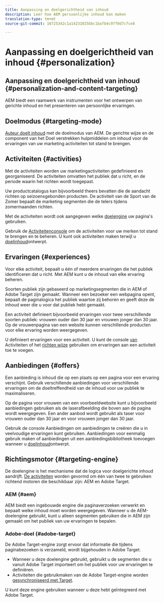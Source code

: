 ```yaml
---
title: Aanpassing en doelgerichtheid van inhoud
description: Leer hoe AEM persoonlijke inhoud kan maken
translation-type: tm+mt
source-git-commit: 16725342c1a14231025bbc1bafb4c97f0d7cfce8

---
```



# Aanpassing en doelgerichtheid van inhoud {#personalization}

## Aanpassing en doelgerichtheid van inhoud {#personalization-and-content-targeting}

AEM biedt een raamwerk van instrumenten voor het ontwerpen van gerichte inhoud en het presenteren van persoonlijke ervaringen.

## Doelmodus {#targeting-mode}

[Auteur doelt inhoud](/help/sites-cloud/authoring/personalization/targeted-content.md) met de doelmodus van AEM. De gerichte wijze en de component van het Doel verstrekken hulpmiddelen om inhoud voor de ervaringen van uw marketing activiteiten tot stand te brengen.

## Activiteiten {#activities}

Met de activiteiten worden uw marketingactiviteiten gedefinieerd en georganiseerd. De activiteiten omvatten het publiek dat u richt, en de periode waarin het richten wordt toegepast.

Uw productcatalogus kan bijvoorbeeld theers bevatten die de aandacht richten op seizoensgebonden producten. De activiteit van de Sport van de Zomer bepaalt de marketing segmenten die de telers tijdens zomermaanden richten.

Met de activiteiten wordt ook aangegeven welke [doelengine](#targeting-engine) uw pagina&#39;s gebruiken.

Gebruik de [Activiteitenconsole](/help/sites-cloud/authoring/personalization/activities.md) om de activiteiten voor uw merken tot stand te brengen en te beheren. U kunt ook activiteiten maken terwijl u [doelinhoud](/help/sites-cloud/authoring/personalization/targeted-content.md)ontwerpt.

## Ervaringen {#experiences}

Voor elke activiteit, bepaalt u één of meerdere ervaringen die het publiek identificeren dat u richt. Met AEM kunt u de inhoud van elke ervaring beheren.

Soorten publiek zijn gebaseerd op marketingsegmenten die in AEM of Adobe Target zijn gemaakt. Wanneer een bezoeker een webpagina opent, bepaalt de paginalogica het publiek waartoe zij behoren en geeft deze de inhoud weer die u voor dat publiek hebt gemaakt.

Een activiteit definieert bijvoorbeeld ervaringen voor twee verschillende soorten publiek: vrouwen ouder dan 30 jaar en vrouwen jonger dan 30 jaar. Op de vrouwenpagina van een website kunnen verschillende producten voor elke ervaring worden weergegeven.

U definieert ervaringen voor een activiteit. U kunt de console [van](/help/sites-cloud/authoring/personalization/activities.md#adding-editing-an-activity-using-the-activities-console) Activiteiten of het [richten wijze](/help/sites-cloud/authoring/personalization/targeted-content.md#adding-and-removing-experiences-using-targeting-mode) gebruiken om ervaringen aan een activiteit toe te voegen.

## Aanbiedingen {#offers}

Een aanbieding is inhoud die op een plaats op een pagina voor een ervaring verschijnt. Gebruik verschillende aanbiedingen voor verschillende ervaringen om de doeltreffendheid van de inhoud voor uw publiek te maximaliseren.

Op de pagina voor vrouwen van een voorbeeldwebsite kunt u bijvoorbeeld aanbiedingen gebruiken als de laserafbeelding die boven aan de pagina wordt weergegeven. Een ander aanbod wordt gebruikt als taser voor vrouwen ouder dan 30 jaar en voor vrouwen jonger dan 30 jaar.

Gebruik de console [](/help/sites-cloud/authoring/personalization/offers.md) Aanbiedingen om aanbiedingen te creëren die u in veelvoudige ervaringen kunt gebruiken. Aanbiedingen voor eenmalig gebruik maken of aanbiedingen uit een aanbiedingsbibliotheek toevoegen wanneer u [doelinhoud](/help/sites-cloud/authoring/personalization/targeted-content.md)ontwerpt.

## Richtingsmotor {#targeting-engine}

De doelengine is het mechanisme dat de logica voor doelgerichte inhoud aandrijft. [De activiteiten](/help/sites-cloud/authoring/personalization/activities.md) worden gevormd om één van twee te gebruiken richtend motoren die beschikbaar zijn: AEM en Adobe Target.

### AEM {#aem}

AEM biedt een ingebouwde engine die paginaverzoeken verwerkt en bepaalt welke inhoud moet worden weergegeven. Wanneer u de AEM-doelengine gebruikt, kunt u alleen segmenten gebruiken die in AEM zijn gemaakt om het publiek van uw ervaringen te bepalen.

### Adobe-doel {#adobe-target}

De Adobe Target-engine zorgt ervoor dat informatie die tijdens paginabezoeken is verzameld, wordt bijgehouden in Adobe Target.

* Wanneer u deze doelengine gebruikt, gebruikt u de segmenten die u vanuit Adobe Target importeert om het publiek voor uw ervaringen te definiëren.
* Activiteiten die gebruikmaken van de Adobe Target-engine worden [gesynchroniseerd met Target](/help/sites-cloud/authoring/personalization/activities.md#synchronizing-activities-with-adobe-target).

U kunt deze engine gebruiken wanneer u deze hebt geïntegreerd met Adobe Target. <!--You can use this engine when you have [integrated with Adobe Target](/help/sites-administering/opt-in.md).-->
